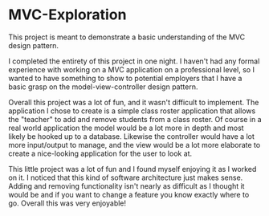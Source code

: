 # MVC-Exploration
This project is meant to demonstrate a basic understanding of the MVC design pattern.

I completed the entirety of this project in one night. I haven't had any formal experience with working on a MVC application on a professional level, so I wanted to have something to
show to potential employers that I have a basic grasp on the model-view-controller design pattern.

Overall this project was a lot of fun, and it wasn't difficult to implement. The application I chose to create is a simple class roster application that allows the "teacher" to add and remove
students from a class roster. Of course in a real world application the model would be a lot more in depth and most likely be hooked up to a database. Likewise the controller would have a lot
more input/output to manage, and the view would be a lot more elaborate to create a nice-looking application for the user to look at.

This little project was a lot of fun and I found myself enjoying it as I worked on it. I noticed that this kind of software architecture just makes sense. Adding and removing functionality
isn't nearly as difficult as I thought it would be and if you want to change a feature you know exactly where to go. Overall this was very enjoyable!
